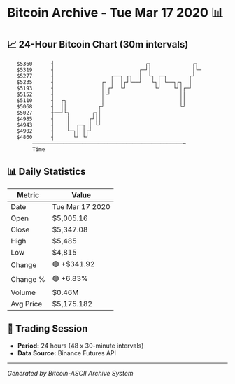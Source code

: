 # Bitcoin Archive - Tue Mar 17 2020 📊

## 📈 24-Hour Bitcoin Chart (30m intervals)

```
   $5360      ┤                             ┌┐             ┌┐  
   $5319      ┤                           ┌─┘│             │└─ 
   $5277      ┤                  ┌──┐ ┌┐  │  └┐ ┌─┐       ┌┘   
   $5235      ┤               ┌┐ │  │┌┘└──┘   └┐│ └──┐┌┐  │    
   $5193      ┤               ││┌┘  └┘         └┘    └┘│┌─┘    
   $5152      ┤               │└┘                      ││      
   $5110      ┤  ┌┐           │                        ││      
   $5068      ┤  ││          ┌┘                        └┘      
   $5027      ┼──┘└┐       ┌┐│                                 
   $4985      ┤    │      ┌┘││                                 
   $4943      ┤    │  ┌─┐ │ └┘                                 
   $4902      ┤    └─┐│ │┌┘                                    
   $4860      ┤      └┘ └┘                                     
        ────────────────────────────────────────────────→
        Time
```

## 📊 Daily Statistics

| Metric | Value |
|--------|-------|
| Date | Tue Mar 17 2020 |
| Open | $5,005.16 |
| Close | $5,347.08 |
| High | $5,485 |
| Low | $4,815 |
| Change | 🟢 +$341.92 |
| Change % | 🟢 +6.83% |
| Volume | $0.46M |
| Avg Price | $5,175.182 |

## 📅 Trading Session

- **Period:** 24 hours (48 x 30-minute intervals)
- **Data Source:** Binance Futures API

---
*Generated by Bitcoin-ASCII Archive System*
